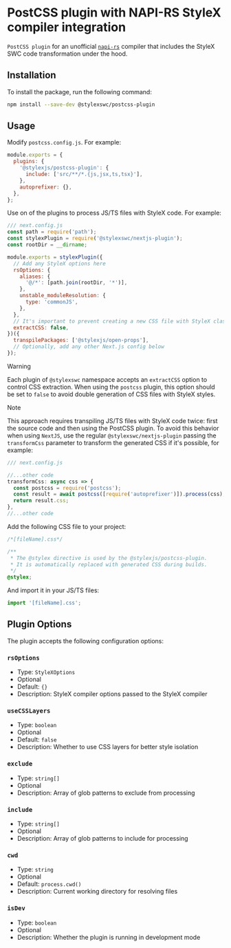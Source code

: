 # PostCSS plugin with NAPI-RS StyleX compiler integration

`PostCSS plugin` for an unofficial
[`napi-rs`](https://github.com/dwlad90/stylex-swc-plugin/tree/develop/crates/stylex-rs-compiler)
compiler that includes the StyleX SWC code transformation under the hood.

## Installation

To install the package, run the following command:

```bash
npm install --save-dev @stylexswc/postcss-plugin
```

## Usage

Modify `postcss.config.js`. For example:

```js
module.exports = {
  plugins: {
    '@stylexjs/postcss-plugin': {
      include: ['src/**/*.{js,jsx,ts,tsx}'],
    },
    autoprefixer: {},
  },
};
```

Use on of the plugins to process JS/TS files with StyleX code. For example:

```js
/// next.config.js
const path = require('path');
const stylexPlugin = require('@stylexswc/nextjs-plugin');
const rootDir = __dirname;

module.exports = stylexPlugin({
  // Add any StyleX options here
  rsOptions: {
    aliases: {
      '@/*': [path.join(rootDir, '*')],
    },
    unstable_moduleResolution: {
      type: 'commonJS',
    },
  },
  // It's important to prevent creating a new CSS file with StyleX classes twice
  extractCSS: false,
})({
  transpilePackages: ['@stylexjs/open-props'],
  // Optionally, add any other Next.js config below
});
```

> [!WARNING]
> Each plugin of `@stylexswc` namespace accepts an `extractCSS` option to control CSS
> extraction. When using the `postcss` plugin, this option should be set to
> `false` to avoid double generation of CSS files with StyleX styles.

> [!NOTE]
> This approach requires transpiling JS/TS files with StyleX code twice:
> first the source code and then using the PostCSS plugin. To avoid this
> behavior when using `NextJS`, use the regular `@stylexswc/nextjs-plugin`
> passing the `transformCss` parameter to transform the generated CSS if it's
> possible, for example:
>
> ```js
> /// next.config.js
>
> //...other code
> transformCss: async css => {
>   const postcss = require('postcss');
>   const result = await postcss([require('autoprefixer')]).process(css);
>   return result.css;
> },
> //...other code
> ```

Add the following CSS file to your project:

```css
/*[fileName].css*/

/**
 * The @stylex directive is used by the @stylexjs/postcss-plugin.
 * It is automatically replaced with generated CSS during builds.
 */
@stylex;
```

And import it in your JS/TS files:

```js
import '[fileName].css';
```

## Plugin Options

The plugin accepts the following configuration options:

### `rsOptions`

- Type: `StyleXOptions`
- Optional
- Default: `{}`
- Description: StyleX compiler options passed to the StyleX compiler

### `useCSSLayers`

- Type: `boolean`
- Optional
- Default: `false`
- Description: Whether to use CSS layers for better style isolation

### `exclude`

- Type: `string[]`
- Optional
- Description: Array of glob patterns to exclude from processing

### `include`

- Type: `string[]`
- Optional
- Description: Array of glob patterns to include for processing

### `cwd`

- Type: `string`
- Optional
- Default: `process.cwd()`
- Description: Current working directory for resolving files

### `isDev`

- Type: `boolean`
- Optional
- Description: Whether the plugin is running in development mode
